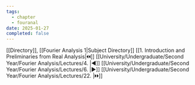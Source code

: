 ```yaml
---
tags:
  - chapter
  - fouranal
date: 2025-01-27
completed: false
---
```

[[Directory]], [[Fourier Analysis 1|Subject Directory]]
[[1. Introduction and Preliminaries from Real Analysis|🞀🞀]] [[University/Undergraduate/Second Year/Fourier Analysis/Lectures/4. |◀]] [[University/Undergraduate/Second Year/Fourier Analysis/Lectures/6. |▶]] [[University/Undergraduate/Second Year/Fourier Analysis/Lectures/22. |🞂🞂]]
# 
## 
### 